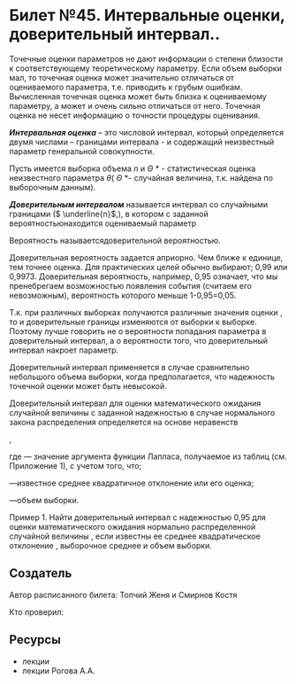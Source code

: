 # Билет №45. Интервальные оценки, доверительный интервал..

Точечные оценки параметров не дают информации о степени близости к соответствующему теоретическому параметру. Если объем выборки мал, то точечная оценка может значительно отличаться от оцениваемого параметра, т.е. приводить к грубым ошибкам. Вычисленная точечная оценка может быть близка к оцениваемому параметру, а может и очень сильно отличаться от него. Точечная оценка не несет информацию о точности процедуры оценивания.

***Интервальная оценка*** – это числовой интервал, который определяется двумя числами – границами интервала - и содержащий неизвестный параметр генеральной совокупности.

Пусть имеется выборка объема $n$ и ${\displaystyle \Theta }$ * - статистическая оценка неизвестного параметра $\theta$( ${\displaystyle \Theta }$ *- случайная величина, т.к. найдена по выборочным данным).

***Доверительным интервалом*** называется интервал со случайными границами ($ \underline{n}$,), в котором с заданной вероятностьюнаходится оцениваемый параметр


Вероятность называетсядоверительной вероятностью.

Доверительная вероятность задается априорно. Чем ближе к единице, тем точнее оценка. Для практических целей обычно выбирают; 0,99 или 0,9973. Доверительная вероятность, например, 0,95 означает, что мы пренебрегаем возможностью появления события (считаем его невозможным), вероятность которого меньше 1-0,95=0,05.

Т.к. при различных выборках получаются различные значения оценки , то и доверительные границы изменяются от выборки к выборке. Поэтому лучше говорить не о вероятности попадания параметра в доверительный интервал, а о вероятности того, что доверительный интервал накроет параметр.

Доверительный интервал применяется в случае сравнительно небольшого объема выборки, когда предполагается, что надежность точечной оценки может быть невысокой.

Доверительный интервал для оценки математического ожидания случайной величины с заданной надежностью в случае нормального закона распределения определяется на основе неравенств

,

где — значение аргумента функции Лапласа, получаемое из таблиц (см. Приложение 1), с учетом того, что;

—известное среднее квадратичное отклонение или его оценка;

—объем выборки.

Пример 1. Найти доверительный интервал с надежностью 0,95 для оценки математического ожидания нормально распределенной случайной величины , если известны ее среднее квадратическое отклонение , выборочное среднее и объем выборки.

## Создатель

Автор расписанного билета: Топчий Женя и Смирнов Костя

Кто проверил:


## Ресурсы
- лекции
- лекции Рогова А.А.

